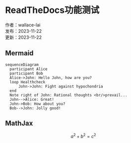 # ReadTheDocs功能测试

作者：wallace-lai </br>
发布：2023-11-22 </br>
更新：2023-11-22 </br>

## Mermaid

```{mermaid}
sequenceDiagram
  participant Alice
  participant Bob
  Alice->John: Hello John, how are you?
  loop Healthcheck
      John->John: Fight against hypochondria
  end
  Note right of John: Rational thoughts <br/>prevail...
  John-->Alice: Great!
  John->Bob: How about you?
  Bob-->John: Jolly good!
```
## MathJax

$$
a^2 + b^2 = c^2
$$